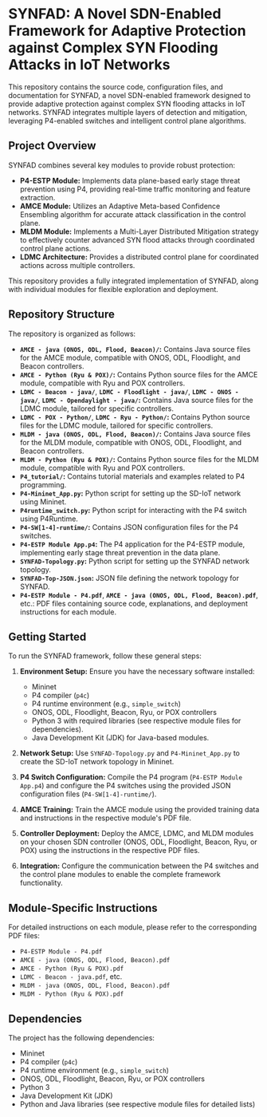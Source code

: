 # SYNFAD: A Novel SDN-Enabled Framework for Adaptive Protection against Complex SYN Flooding Attacks in IoT Networks

This repository contains the source code, configuration files, and documentation for SYNFAD, a novel SDN-enabled framework designed to provide adaptive protection against complex SYN flooding attacks in IoT networks. SYNFAD integrates multiple layers of detection and mitigation, leveraging P4-enabled switches and intelligent control plane algorithms.

## Project Overview

SYNFAD combines several key modules to provide robust protection:

* **P4-ESTP Module:** Implements data plane-based early stage threat prevention using P4, providing real-time traffic monitoring and feature extraction.
* **AMCE Module:** Utilizes an Adaptive Meta-based Confidence Ensembling algorithm for accurate attack classification in the control plane.
* **MLDM Module:** Implements a Multi-Layer Distributed Mitigation strategy to effectively counter advanced SYN flood attacks through coordinated control plane actions.
* **LDMC Architecture:** Provides a distributed control plane for coordinated actions across multiple controllers.

This repository provides a fully integrated implementation of SYNFAD, along with individual modules for flexible exploration and deployment.

## Repository Structure

The repository is organized as follows:

* **`AMCE - java (ONOS, ODL, Flood, Beacon)/`:** Contains Java source files for the AMCE module, compatible with ONOS, ODL, Floodlight, and Beacon controllers.
* **`AMCE - Python (Ryu & POX)/`:** Contains Python source files for the AMCE module, compatible with Ryu and POX controllers.
* **`LDMC - Beacon - java/`**, **`LDMC - Floodlight - java/`**, **`LDMC - ONOS - java/`**, **`LDMC - Opendaylight - java/`:** Contains Java source files for the LDMC module, tailored for specific controllers.
* **`LDMC - POX - Python/`**, **`LDMC - Ryu - Python/`:** Contains Python source files for the LDMC module, tailored for specific controllers.
* **`MLDM - java (ONOS, ODL, Flood, Beacon)/`:** Contains Java source files for the MLDM module, compatible with ONOS, ODL, Floodlight, and Beacon controllers.
* **`MLDM - Python (Ryu & POX)/`:** Contains Python source files for the MLDM module, compatible with Ryu and POX controllers.
* **`P4_tutorial/`:** Contains tutorial materials and examples related to P4 programming.
* **`P4-Mininet_App.py`:** Python script for setting up the SD-IoT network using Mininet.
* **`P4runtime_switch.py`:** Python script for interacting with the P4 switch using P4Runtime.
* **`P4-SW[1-4]-runtime/`:** Contains JSON configuration files for the P4 switches.
* **`P4-ESTP Module App.p4`:** The P4 application for the P4-ESTP module, implementing early stage threat prevention in the data plane.
* **`SYNFAD-Topology.py`:** Python script for setting up the SYNFAD network topology.
* **`SYNFAD-Top-JSON.json`:** JSON file defining the network topology for SYNFAD.
* **`P4-ESTP Module - P4.pdf`**, **`AMCE - java (ONOS, ODL, Flood, Beacon).pdf`**, etc.: PDF files containing source code, explanations, and deployment instructions for each module.

## Getting Started

To run the SYNFAD framework, follow these general steps:

1.  **Environment Setup:** Ensure you have the necessary software installed:
    * Mininet
    * P4 compiler (`p4c`)
    * P4 runtime environment (e.g., `simple_switch`)
    * ONOS, ODL, Floodlight, Beacon, Ryu, or POX controllers
    * Python 3 with required libraries (see respective module files for dependencies).
    * Java Development Kit (JDK) for Java-based modules.

2.  **Network Setup:** Use `SYNFAD-Topology.py` and `P4-Mininet_App.py` to create the SD-IoT network topology in Mininet.

3.  **P4 Switch Configuration:** Compile the P4 program (`P4-ESTP Module App.p4`) and configure the P4 switches using the provided JSON configuration files (`P4-SW[1-4]-runtime/`).

4.  **AMCE Training:** Train the AMCE module using the provided training data and instructions in the respective module's PDF file.

5.  **Controller Deployment:** Deploy the AMCE, LDMC, and MLDM modules on your chosen SDN controller (ONOS, ODL, Floodlight, Beacon, Ryu, or POX) using the instructions in the respective PDF files.

6.  **Integration:** Configure the communication between the P4 switches and the control plane modules to enable the complete framework functionality.

## Module-Specific Instructions

For detailed instructions on each module, please refer to the corresponding PDF files:

* `P4-ESTP Module - P4.pdf`
* `AMCE - java (ONOS, ODL, Flood, Beacon).pdf`
* `AMCE - Python (Ryu & POX).pdf`
* `LDMC - Beacon - java.pdf`, etc.
* `MLDM - java (ONOS, ODL, Flood, Beacon).pdf`
* `MLDM - Python (Ryu & POX).pdf`

## Dependencies

The project has the following dependencies:

* Mininet
* P4 compiler (`p4c`)
* P4 runtime environment (e.g., `simple_switch`)
* ONOS, ODL, Floodlight, Beacon, Ryu, or POX controllers
* Python 3
* Java Development Kit (JDK)
* Python and Java libraries (see respective module files for detailed lists)
